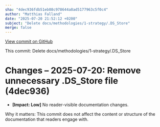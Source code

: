 ```yaml
---
sha: "4dec936fdb51eb08c978644a8ad5177963c5f0c4"
author: "Matthias Falland"
date: "2025-07-20 21:52:12 +0200"
subject: "Delete docs/methodologies/1-strategy/.DS_Store"
merge: false
---
```


[View commit on GitHub](https://github.com/TheTrustedAdvisor/FabricAdoptionFramework/commit/4dec936fdb51eb08c978644a8ad5177963c5f0c4)

This commit: Delete docs/methodologies/1-strategy/.DS_Store

# Changes – 2025-07-20: Remove unnecessary .DS_Store file (4dec936)

- **[Impact: Low]** No reader-visible documentation changes.

Why it matters: This commit does not affect the content or structure of the documentation that readers engage with.
